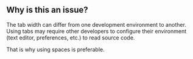 ## Why is this an issue?

The tab width can differ from one development environment to another. Using tabs may require other developers to configure their environment (text
editor, preferences, etc.) to read source code.

That is why using spaces is preferable.
